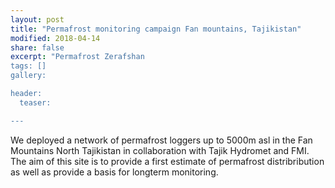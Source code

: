 ```yaml
---
layout: post
title: "Permafrost monitoring campaign Fan mountains, Tajikistan"
modified: 2018-04-14
share: false
excerpt: "Permafrost Zerafshan
tags: []
gallery:

header:
  teaser: 

---
```


We deployed a network of permafrost loggers up to 5000m asl in the Fan Mountains North Tajikistan in collaboration with Tajik Hydromet and FMI. The aim of this site is to provide a first estimate of permafrost distribribution as well as provide a basis for longterm monitoring.

<script src="https://cdn.jsdelivr.net/npm/publicalbum@latest/embed-ui.min.js" async></script>
<div class="pa-gallery-player-widget" style="width:100%; height:480px; display:none;"
  data-link="https://photos.app.goo.gl/B5eve11hujQT1AV8A"
  data-title="Fan mountains 2019"
  data-description="31 new photos added to shared album"
  data-delay="2">
  <object data="https://lh3.googleusercontent.com/2rFeytg5HeSTphAtdRFVPG48JHuonQTGRZJp9Spl48FDASJlyLaRJs1Nf4idpAjdWfg_ViyZ8hCkbbUHG-y6F53DDqcRuLs2A6y3bP6jUxPszQvzOout-wTUhS7ax9x9XUW-OQNfbuI=w1920-h1080"></object>
  <object data="https://lh3.googleusercontent.com/eQNvEt79z32DsF7q6f-_jrtarCvmZ7Kn4WSTl21provt145d4-jvOBQZ8tB-O0zG2bPbkh0XrumZ1uFuzWcCfL9cllyt6fopqCGuRVqo9TY8aRKioD369k-0jkV52boUw9DRuPLbFfU=w1920-h1080"></object>
  <object data="https://lh3.googleusercontent.com/Ex3DFv44hLF5HFyq40cVdx-Ub87YL_lVEqrV8SWfnh9FPmxZdLTMzOsVenSd1RuyGT5NfPQ0yzA_j9Zc_PSbbG7e-eEpKTkJCJ74qWTy8J2ktt7Uft6V4uQKHfZP7ZF8OeLEPFuqCxc=w1920-h1080"></object>
  <object data="https://lh3.googleusercontent.com/1WvM2KtMTVknbBMCdHg5Ot_r9L49nxC-ykDytRnQ7qSI3Yw1RQQWRucZFD66HRwYsSAYDbFrUFccHI051qVUxAr82Dp497_X9CSNpcu5z80FuO29ZnQehvrb1dXiHXBy3_Fb96HOOSI=w1920-h1080"></object>
  <object data="https://lh3.googleusercontent.com/e5nL0mH8q3I3j8D5U0GtImyoRjRJkUb3Nwx4gCna4pEj6UybYDEsIMHcqjsbaokfeikBpDJ8h3XuolRs3iMeL6AT9iv9AVSQSII87k-xZsavPDt6BO0ZEJg67_jtLZR44LVHyWbmeUQ=w1920-h1080"></object>
  <object data="https://lh3.googleusercontent.com/6qiM1KodMWI8kZF8BZ5dhsN_WHG59DlXpxkxc6Swpu30PzFnYFw200UTSOtT-El5MSpxUKKKTkvEuvpD5YX2Mvv7ANiffSY6GRifP46SsQQ9xhO3F3k9CWHWMZrA2vpkihYkm4ej3NQ=w1920-h1080"></object>
  <object data="https://lh3.googleusercontent.com/wlbVTt1K3hpFtDogHSsXHkeDELwql7PX1HP9ems6cOSSnavljqiI7f4MFY2nWlLHDOh7ljo9Bw1oZOzMpVARF9hp5J7Bz6VgZK3HwjuSAzqddLMCxMJyn-0yoYJYTYLiV_Jl_8D0Ru8=w1920-h1080"></object>
  <object data="https://lh3.googleusercontent.com/9QKojFQlBEanHrXGd5_bLNR-e2_rqEg8_8TjrMsm7e9YWNAspTVg8CjbL08p5csVxIKsyotj0HV4RYRFPECWbhGI0lqds3jRsbuqimLHfQGvbGOr3eF6d1mQVvYaT1NmSWzPHGNFZhQ=w1920-h1080"></object>
  <object data="https://lh3.googleusercontent.com/rMW6CVmeGR9Vf8NM3MtKdKb8lF4l3tIMe7Bx_I2CDMF96GRoutSVdjMFLbpGMV8Cg3g-dXcXn95RXQnYa56g1uR7-K2lvdGHB4cc4yRe1lX6jEV2iz-6KkYniEJ60B3XIgD97y-Ku5M=w1920-h1080"></object>
  <object data="https://lh3.googleusercontent.com/_i6IO_V1tgRWIpgGA4jhytLOg9WWFaQyCaRSPjQgmzCBCp6OkZA2dbRVKz3ygxwcvVELVJUGxopQ5P7EXi6Ixc6_7EZyW4zOMY73fp2TrQD8yan9k7iNwJ5joL8jZDfWtwiOjAfkL4s=w1920-h1080"></object>
  <object data="https://lh3.googleusercontent.com/25DTA4bj6SSp4WaStc_JDO4_KJV13ZxdJOiy-4yAAP_EPvrO624VtugJqln1jvZAURrN8dgIPNmHDhCLuP8-o8c7_xmB3KPmrnPS1p9fA0rYZhnXUsybp1MKbY1g1bw8M5mCf0qCjgA=w1920-h1080"></object>
  <object data="https://lh3.googleusercontent.com/VqXnvGyWkUD8y0U0y6yTZzwkuZkRs0D8rk4JtjMwZNUuy_ypfvOXcW6mNRcpTMcXj2VSuDLxJe16ifo3ffmrsJyKyKDXMsSVMywon2weRcERxV2D5oRRfp8ZqQQUa9dYquQVq3hH8UI=w1920-h1080"></object>
  <object data="https://lh3.googleusercontent.com/5_DxYD2e42p14yUHJ4wfoxBbd9E9oJ5ERfPu1bPISzAPa-6wgXM_cdXfXd2DKvjA6RXKmy0UoA8XXmkrqzqpQ6oBXZbI2GFSqA8VuKpsHSAtzk0zWbbaVehPPzTp4IIrIen2ZuY2Vh8=w1920-h1080"></object>
  <object data="https://lh3.googleusercontent.com/bRfDd4ouwa8vg6TpltcSqs5IBDe2B2YRKrPp_cin58k-6yhNzmd2PSlZkOtTO7YFik9Buq-AfVXxQ__weNpEqdgTcmjfNl3ze73hqjqsvSlZDxJEOuGnMWDldusZlGrBghexk4xdA-U=w1920-h1080"></object>
  <object data="https://lh3.googleusercontent.com/vR6ACu9MWM9nmqmhwFVNkOJ6IKvsOZA_TkzCidFrI53j7J7OgbkcbC4ChwI64N5iqKySfC4w-Os76NP_0whLG2b5n-ReBpy5yycL3n_J2vohsGfn_HY0pKm13DOaqctEmrUO69yPSGM=w1920-h1080"></object>
  <object data="https://lh3.googleusercontent.com/LpAk2_hjNaqL-B1IGWm8hUCvMKROr2j4rgZc3YqbHhQCogDWDvP4h-0Um51R60V3oZvjJWLgZEIStEz637PgrbTOce-lymF05PQnj7ne5XLsarnjpM-kbYr3Ts6Ebd7u200aZj0MmcE=w1920-h1080"></object>
  <object data="https://lh3.googleusercontent.com/fvtEmui_tra9LYhdXuIy0nZ-WEomgxN5Gpkr51VDXT29DfJovDZcG_6_AghecoPejiek2y5cpkD3eJEUKzzBftOZFyJAw9jaR_HpOS-XslRZyuZLM6Aia7Cg_Pfu0BCp2YQJ6ivgi0I=w1920-h1080"></object>
  <object data="https://lh3.googleusercontent.com/A3dTpDa3c_3d17m-QItjNk8F52Pyc2tFs8AyuyEfU65SqjIXKfu0OxAZXqhk4E8NFVHxvKCb4i4HiwO2OdTJyW73oZmnDyzmZ5-DlgKydIWOOWcTa1wNffzTC_UFEbum0DbaTNwSoE4=w1920-h1080"></object>
  <object data="https://lh3.googleusercontent.com/AiPSFDzAR9gf5rbkca8_gYOyMSDNoLMHPk_VyGZfIDit-TRU7dza6bb05qM_zdCx0iMN3jVliKcjE6HibXA5SacRn6pSwmGeXog1Sptpw0rThE8SyOkzORWyu1sn1ku5oxV3OQkWQ50=w1920-h1080"></object>
  <object data="https://lh3.googleusercontent.com/tiJX8sBb84L2qUpPYFkYuPlMapKMB-hElZwzL-2Al3kwQivRfepOjO12qfxl4uj9leAnEfpW_ObjNIbRF3Ydg0-cDfS6I9RaeOC99OMkQg6JN7z3oE7bZm6E0V_R82W7X4i-FrgkM9E=w1920-h1080"></object>
  <object data="https://lh3.googleusercontent.com/4Xf4sz-df_Bv8dfT02OotcseonB60ncIpLpPM7z5HaxcyGVoVwqsml3U1loG7wHOLljEpdGnHuH4aLQlQkoYYj6kL9fDAm0zzaU1yX2VKxLi6Pm43pUMwPxEjMBLPHh7bECaCsei6mw=w1920-h1080"></object>
  <object data="https://lh3.googleusercontent.com/b0ZsgOSSNGufQm6oqj1VdIVM_Nrmt5LRQA_6IErSdVP6lY1gf5uIcWQim-Oqv_kwA5AWD6exODVVWitYGCNzH3J46FE52C5Fy1G_CIx0VJDQEdCilgn90KIwwEU9nDY02dPNv_WnZYY=w1920-h1080"></object>
  <object data="https://lh3.googleusercontent.com/Yk_Xa9mJhCYs--nS1NBQqygI6q8Of5jNOTgHSnBdqHYWVaTORk7u3RUEWske0nYR-WY3W2WroWwovQe2n_myH0gkJwQUCspO36GZCsASVChyr8xvaMfqOVS19_rBmDx2Hr46Uie70UU=w1920-h1080"></object>
  <object data="https://lh3.googleusercontent.com/oEB2M6cgvVibG2Z7Po3T2dXTirBLHCA4touSUNDzzWW-VvRxD6P8lpjE766Zcc_BtAzUndVXKKI-3RBIvBHSiffm-bHs0xf2Fr8pTfmbZowqjaTJa3QMQTZRBI5RmOpAfcxZDDi51aw=w1920-h1080"></object>
  <object data="https://lh3.googleusercontent.com/zLr75tDc9USaw0U0aqWnRvXc--GSLWKIUh-VnFwVpC2wol2AzYTyhwpH6tYnn-f4TcaFDS_C8rcroJVpdNEIjgNX1DjltKyNHJSg4xN1-LzsIDYcpTIRj3r7k-vwIuGX_Y382ZBtJEo=w1920-h1080"></object>
  <object data="https://lh3.googleusercontent.com/nzqm2AWNhIg2kTcIw65Hwduk_quxncrENqX-cDPbJtGzuLkmIc_0Gnnwyc_c5pk6uLxB9go-a0sfa1qBHrsM7I9r9zYpL-hP6UXfhEKffN44jvIxYnMoJfXXrczFTvvWZPvmwpABbmM=w1920-h1080"></object>
  <object data="https://lh3.googleusercontent.com/IVwP74wahly-CLW-V0fv-SR9ub7yAHfEGZgN3QLctT_UytHArZHwp9myhABgtO4XAEStMZnqzE432pIM3w0Z_P0FKLgtw2VH5XRkM_BoQWOuv8qAg8_6VvckI0I0visu4mRn1cc1XSg=w1920-h1080"></object>
  <object data="https://lh3.googleusercontent.com/8-glxfRAhszLEiQdk-cvI5zRSC39wGWpYVUWPj86WRicZbM8lA9QMnyq1X3ApDqZ3mSVeXLHpb5aQjaFMLRs-mMfG6aS4hErrFEtmoEo5Q0XqSSmvPkjP5dw_RadZMo__5_eyyGdgvY=w1920-h1080"></object>
  <object data="https://lh3.googleusercontent.com/GkjVM9OTzElvLNX2Ip0LbX7F8XldM1he7I1Qw_02hqJdIdmeajL5c4UdQ1Yxjy3U_HR8HraB6PR5oyLMhen34x5-pWtJRqf-_DT3EpRsHIhEClZzeEo89G4-fLeZcrfO8_EYc3Ix6BA=w1920-h1080"></object>
  <object data="https://lh3.googleusercontent.com/u7x06Mu1yEHbMfJqIFizGII07Qgawfo9G2d2gi-1i288KBvLniOzsotwvhPM9lSgfYTes-NE5cywqNe4xWtxdsrut7eZzQHLmUs-6hNwQCCb9-KW17hl-xgKLKemE0OqaIM3dqMREhU=w1920-h1080"></object>
  <object data="https://lh3.googleusercontent.com/9t6Cc0BIi9NIH0g9XtFGMs7cYgWP8-dgUgkliCaN8SuQlycQoxYJw3e31yjsVRdhRlY_RKN5RQzUMkKguvpVDf_knHcw2sOy4CABoy2BiXKieRG7zOfiS3A9f6FjRf3ajGM7cOR92XY=w1920-h1080"></object>
</div>
